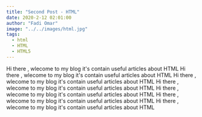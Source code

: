 ```yaml
---
title: "Second Post - HTML"
date: 2020-2-12 02:01:00
author: "Fadi Omar"
image: "../../images/html.jpg"
tags:
  - html
  - HTML
  - HTML5
---
```


Hi there , wlecome to my blog it's contain useful articles about HTML
Hi there , wlecome to my blog it's contain useful articles about HTML
Hi there , wlecome to my blog it's contain useful articles about HTML
Hi there , wlecome to my blog it's contain useful articles about HTML
Hi there , wlecome to my blog it's contain useful articles about HTML
Hi there , wlecome to my blog it's contain useful articles about HTML
Hi there , wlecome to my blog it's contain useful articles about HTML
